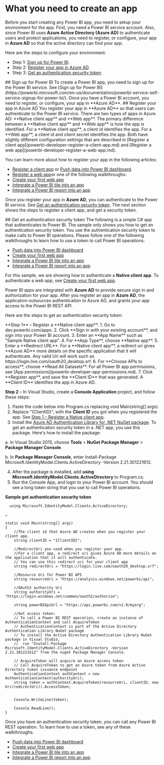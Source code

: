 <properties
   pageTitle="What you need to create an app"
   description="What you need to create an app"
   services="powerbi"
   documentationCenter=""
   authors="dvana"
   manager="mblythe"
   editor=""
   tags=""/>

<tags
   ms.service="powerbi"
   ms.devlang="NA"
   ms.topic="article"
   ms.tgt_pltfrm="NA"
   ms.workload="powerbi"
   ms.date="02/16/2016"
   ms.author="derrickv"/>

# What you need to create an app

Before you start creating any Power BI app, you need to setup your environment for the app. First, you need a Power BI service account. Also, since Power BI uses **Azure Active Directory (Azure AD)** to authenticate users and protect applications, you need to register, or configure, your app in **Azure AD** so that the active directory can find your app.

Here are the steps to configure your environment:

-	Step 1: [Sign up for Power BI](#signup).
-	Step 2: [Register your app in Azure AD](#register).
-	Step 3: [Get an authentication security token](#token).

<a name="signup"/>
## Sign up for Power BI
To create a Power BI app, you need to sign up for the Power BI service. See [Sign up for Power BI](https://powerbi.microsoft.com/en-us/documentation/powerbi-service-self-service-signup-for-power-bi/). Once you have a Power BI account, you need to register, or configure, your app in **Azure AD**.

<a name="register"/>
## Register your app in Azure AD
You register your app in **Azure AD** so that users can authenticate to the Power BI service. There are two types of apps in Azure AD: **Native client app** and **Web app**. The primary difference between a **Native client app** and **Web app** is how the app is identified. For a **Native client app**, a client id identifies the app. For a **Web app**, a client id and client secret identifies the app. Both have slightly different configuration settings that are described in [Register a client app](powerbi-developer-register-a-client-app.md) and [Register a web app](powerbi-developer-register-a-web-app.md).

You can learn more about how to register your app in the following articles:

-	[Register a client app](powerbi-developer-register-a-client-app.md) or [Push data into Power BI dashboard](powerbi-developer-push-data-into-a-dashboard.md).
-	[Register a web app](powerbi-developer-register-a-web-app.md)or one of the following walkthroughs:
-	[Create your first web app](powerbi-developer-create-your-first-web-app.md)
-	[Integrate a Power BI tile into an app](powerbi-developer-integrate-a-power-bi-tile.md)
-	[Integrate a Power BI report into an app](powerbi-developer-integrate-a-power-bi-report.md)

Once you register your app in **Azure AD**, you can authenticate to the Power BI service. See [Get an authentication security token](#token).  The next section shows the steps to register a client app, and get a security token.

<a name="token"/>
## Get an authentication security token
The following is a simple C# app that authenticates to Power BI. The sample only shows you how to get an authentication security token. You use the authentication security token to make calls to Power BI operations. Please follow one of the following walkthroughs to learn how to use a token to call Power BI operations:

-	[Push data into Power BI dashboard](powerbi-developer-push-data-into-a-dashboard.md)
-	[Create your first web app](powerbi-developer-create-your-first-web-app.md)
-	[Integrate a Power BI tile into an app](powerbi-developer-integrate-a-power-bi-tile.md)
-	[Integrate a Power BI report into an app](powerbi-developer-integrate-a-power-bi-report.md)

For this sample, we are showing how to authenticate a **Native client app**. To authenticate a web app, see [Create your first web app](powerbi-developer-create-your-first-web-app.md).

Power BI apps are integrated with **Azure AD** to provide secure sign in and authorization for your app. After you register an app in **Azure AD**, the application outsources authentication to Azure AD, and grants your app access to the Power BI REST API.

Here are the steps to get an authentication security token:

<a name="register_1"/>
**Step 1** – Register a **Native client app**.
1.	Go to dev.powerbi.com/apps.
2.	Click **Sign in with your existing account**, and sign into your Power BI account.
3.	Enter an **App Name** such as "Sample Native client app".
4.	For **App Type**, choose **Native app**.
5.	Enter a **Redirect URL**. For a **Native client app**, a redirect uri gives **Azure AD** more details on the specific application that it will authenticate. Any valid Uri will work such as https://login.live.com/oauth20_desktop.srf.
6.	For **Choose APIs to access**, choose **Read All Datasets**. For all Power BI app permissions, see [App permissions](powerbi-developer-app-permissions.md).
7.	Click **Register app**, and save the **Client ID** that was generated. A **Client ID** identifies the app in Azure AD.

**Step 2** – In Visual Studio, create a **Console Application** project, and follow these steps:

1.	Paste the code below into Program.cs replacing void Main(string[] args).
2.	Replace "{ClientID}", with the **Client ID** you got when you registered the app. See [Step 1 – Register a Native client app](#register_1).
3.	Install the [Azure AD Authentication Library for .NET NuGet package](https://www.nuget.org/packages/Microsoft.IdentityModel.Clients.ActiveDirectory/). To get an authentication security token in a .NET app, you use this package. Here's how to install the package:

a.	In Visual Studio 2015, choose **Tools** > **NuGet Package Manager** > **Package Manager Console**.

b.	In **Package Manager Console**, enter Install-Package Microsoft.IdentityModel.Clients.ActiveDirectory -Version 2.21.301221612.


4.	After the package is installed, add **using Microsoft.IdentityModel.Clients.ActiveDirectory** to Program.cs.
5.	Run the Console App, and login to your Power BI account. You should see a long token string that you use to call Power BI operations.

**Sample get authentication security token**

	  using Microsoft.IdentityModel.Clients.ActiveDirectory;

    …

    static void Main(string[] args)
    {
        //The client id that Azure AD creates when you register your client app.
        string clientID = "{ClientID}";

        //RedirectUri you used when you register your app.
        //For a client app, a redirect uri gives Azure AD more details on the application that it will authenticate.
        // You can use this redirect uri for your client app
        string redirectUri = "https://login.live.com/oauth20_desktop.srf";

        //Resource Uri for Power BI API
        string resourceUri = "https://analysis.windows.net/powerbi/api";

        //OAuth2 authority Uri
        string authorityUri = "https://login.windows.net/common/oauth2/authorize";

        string powerBIApiUrl = "https://api.powerbi.com/v1.0/myorg";

        //Get access token:
        // To call a Power BI REST operation, create an instance of AuthenticationContext and call AcquireToken
        // AuthenticationContext is part of the Active Directory Authentication Library NuGet package
        // To install the Active Directory Authentication Library NuGet package in Visual Studio,
        //  run "Install-Package Microsoft.IdentityModel.Clients.ActiveDirectory -Version 2.21.301221612" from the nuget Package Manager Console.

        // AcquireToken will acquire an Azure access token
        // Call AcquireToken to get an Azure token from Azure Active Directory token issuance endpoint
        AuthenticationContext authContext = new AuthenticationContext(authorityUri);
        string token = authContext.AcquireToken(resourceUri, clientID, new Uri(redirectUri)).AccessToken;


        Console.WriteLine(token);

        Console.ReadLine();
    }

Once you have an authentication security token, you can call any Power BI REST operation. To learn how to use a token, see any of these walkthroughs:

-	[Push data into Power BI dashboard](powerbi-developer-push-data-into-a-dashboard.md)
-	[Create your first web app](powerbi-developer-create-your-first-web-app.md)
-	[Integrate a Power BI tile into an app](powerbi-developer-integrate-a-power-bi-tile.md)
-	[Integrate a Power BI report into an app](powerbi-developer-integrate-a-power-bi-report.md)
